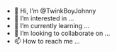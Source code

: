 - 👋 Hi, I’m @TwinkBoyJohnny
- 👀 I’m interested in ...
- 🌱 I’m currently learning ...
- 💞️ I’m looking to collaborate on ...
- 📫 How to reach me ...

<!---
TwinkBoyJohnny/TwinkBoyJohnny is a ✨ special ✨ repository because its `README.md` (this file) appears on your GitHub profile.
You can click the Preview link to take a look at your changes.
--->
